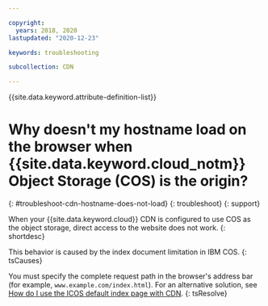 ```yaml
---

copyright:
  years: 2018, 2020
lastupdated: "2020-12-23"

keywords: troubleshooting

subcollection: CDN

---
```


{{site.data.keyword.attribute-definition-list}}

# Why doesn't my hostname load on the browser when {{site.data.keyword.cloud_notm}} Object Storage (COS) is the origin?
{: #troubleshoot-cdn-hostname-does-not-load}
{: troubleshoot}
{: support}

When your {{site.data.keyword.cloud}} CDN is configured to use COS as the object storage, direct access to the website does not work.
{: shortdesc}

This behavior is caused by the index document limitation in IBM COS.
{: tsCauses}

You must specify the complete request path in the browser's address bar (for example, `www.example.com/index.html`). For an alternative solution, see [How do I use the ICOS default index page with CDN](/docs/CDN?topic=CDN-configure-cdn-with-ibm-cloud-object-storage#using-icos-default-index-with-cdn).
{: tsResolve}
